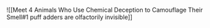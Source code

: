![[Meet 4 Animals Who Use Chemical Deception to Camouflage Their Smell#1 puff adders are olfactorily invisible]]